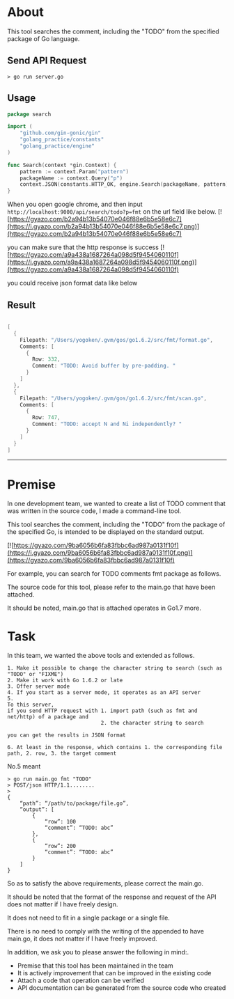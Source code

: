 # About
This tool searches the comment, including the "TODO" from the specified package of Go language.

## Send API Request
```
> go run server.go
```

## Usage
```go
package search

import (
	"github.com/gin-gonic/gin"
	"golang_practice/constants"
	"golang_practice/engine"
)

func Search(context *gin.Context) {
	pattern := context.Param("pattern")
	packageName := context.Query("p")
	context.JSON(constants.HTTP_OK, engine.Search(packageName, pattern))
}
```

When you open google chrome, and then input `http://localhost:9000/api/search/todo?p=fmt` on the url field like below.
[![https://gyazo.com/b2a94b13b54070e046f88e6b5e58e6c7](https://i.gyazo.com/b2a94b13b54070e046f88e6b5e58e6c7.png)](https://gyazo.com/b2a94b13b54070e046f88e6b5e58e6c7)

you can make sure that the http response is success
[![https://gyazo.com/a9a438a1687264a098d5f9454060110f](https://i.gyazo.com/a9a438a1687264a098d5f9454060110f.png)](https://gyazo.com/a9a438a1687264a098d5f9454060110f)

you could receive json format data like below

## Result
```go

[
  {
    Filepath: "/Users/yogoken/.gvm/gos/go1.6.2/src/fmt/format.go",
    Comments: [
      {
        Row: 332,
        Comment: "TODO: Avoid buffer by pre-padding. "
      }
    ]
  },
  {
    Filepath: "/Users/yogoken/.gvm/gos/go1.6.2/src/fmt/scan.go",
    Comments: [
      {
        Row: 747,
        Comment: "TODO: accept N and Ni independently? "
      }
    ]
  }
]
```


--------------------------------------------------------------------------------------------




# Premise

In one development team, we wanted to create a list of TODO comment that was written in the source code, I made a command-line tool.

This tool searches the comment, including the "TODO" from the package of the specified Go, is intended to be displayed on the standard output.

[![https://gyazo.com/9ba6056b6fa83fbbc6ad987a0131f10f](https://i.gyazo.com/9ba6056b6fa83fbbc6ad987a0131f10f.png)](https://gyazo.com/9ba6056b6fa83fbbc6ad987a0131f10f)

For example, you can search for TODO comments fmt package as follows.

The source code for this tool, please refer to the main.go that have been attached.

It should be noted, main.go that is attached operates in Go1.7 more.

# Task
In this team, we wanted the above tools and extended as follows.

```
1. Make it possible to change the character string to search (such as "TODO" or "FIXME")
2. Make it work with Go 1.6.2 or late
3. Offer server mode
4. If you start as a server mode, it operates as an API server
5.
To this server,
if you send HTTP request with 1. import path (such as fmt and net/http) of a package and
                              2. the character string to search                      
you can get the results in JSON format

6. At least in the response, which contains 1. the corresponding file path, 2. row, 3. the target comment
```

No.5 meant

```
> go run main.go fmt "TODO"
> POST/json HTTP/1.1........
>
{
    “path”: “/path/to/package/file.go”,
    “output”: [
        {
            “row”: 100
            “comment”: “TODO: abc”
        },
        {
            “row”: 200
            “comment”: “TODO: abc”
        }
    ]
}
```

So as to satisfy the above requirements, please correct the main.go.

It should be noted that the format of the response and request of the API does not matter if I have freely design.

It does not need to fit in a single package or a single file.

There is no need to comply with the writing of the appended to have main.go, it does not matter if I have freely improved.

In addition, we ask you to please answer the following in mind:.

- Premise that this tool has been maintained in the team
- It is actively improvement that can be improved in the existing code
- Attach a code that operation can be verified
- API documentation can be generated from the source code who created

